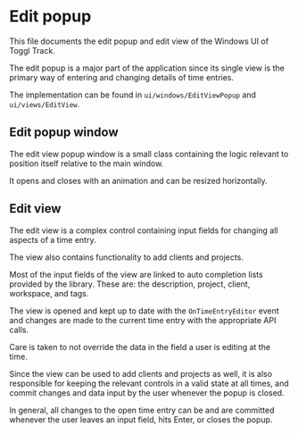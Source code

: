 
# Edit popup

This file documents the edit popup and edit view of the Windows UI of Toggl Track.

The edit popup is a major part of the application since its single view is the primary way of entering and changing details of time entries.

The implementation can be found in `ui/windows/EditViewPopup` and `ui/views/EditView`.


## Edit popup window

The edit view popup window is a small class containing the logic relevant to position itself relative to the main window.

It opens and closes with an animation and can be resized horizontally.


## Edit view

The edit view is a complex control containing input fields for changing all aspects of a time entry.

The view also contains functionality to add clients and projects.

Most of the input fields of the view are linked to auto completion lists provided by the library. These are: the description, project, client, workspace, and tags.

The view is opened and kept up to date with the `OnTimeEntryEditor` event and changes are made to the current time entry with the appropriate API calls.

Care is taken to not override the data in the field a user is editing at the time.

Since the view can be used to add clients and projects as well, it is also responsible for keeping the relevant controls in a valid state at all times, and commit changes and data input by the user whenever the popup is closed.

In general, all changes to the open time entry can be and are committed whenever the user leaves an input field, hits Enter, or closes the popup.